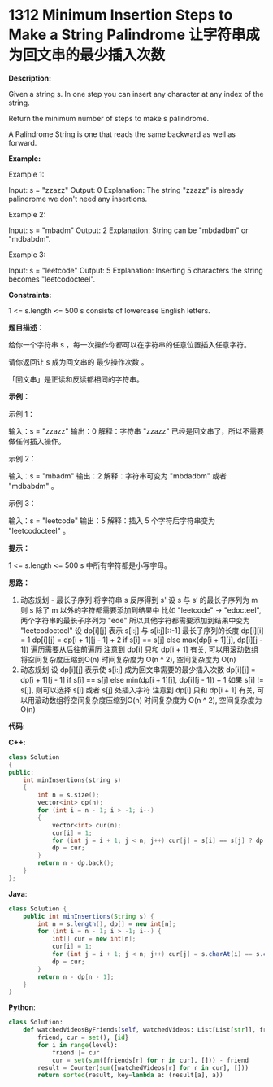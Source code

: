 # 1312 Minimum Insertion Steps to Make a String Palindrome 让字符串成为回文串的最少插入次数

__Description:__

Given a string s. In one step you can insert any character at any index of the string.

Return the minimum number of steps to make s palindrome.

A Palindrome String is one that reads the same backward as well as forward.

__Example:__

Example 1:

Input: s = "zzazz"
Output: 0
Explanation: The string "zzazz" is already palindrome we don't need any insertions.

Example 2:

Input: s = "mbadm"
Output: 2
Explanation: String can be "mbdadbm" or "mdbabdm".

Example 3:

Input: s = "leetcode"
Output: 5
Explanation: Inserting 5 characters the string becomes "leetcodocteel".

__Constraints:__

1 <= s.length <= 500
s consists of lowercase English letters.

__题目描述：__

给你一个字符串 s ，每一次操作你都可以在字符串的任意位置插入任意字符。

请你返回让 s 成为回文串的 最少操作次数 。

「回文串」是正读和反读都相同的字符串。

__示例：__

示例 1：

输入：s = "zzazz"
输出：0
解释：字符串 "zzazz" 已经是回文串了，所以不需要做任何插入操作。

示例 2：

输入：s = "mbadm"
输出：2
解释：字符串可变为 "mbdadbm" 或者 "mdbabdm" 。

示例 3：

输入：s = "leetcode"
输出：5
解释：插入 5 个字符后字符串变为 "leetcodocteel" 。

__提示：__

1 <= s.length <= 500
s 中所有字符都是小写字母。

__思路：__

1. 动态规划 - 最长子序列
将字符串 s 反序得到 s'
设 s 与 s‘ 的最长子序列为 m
则 s 除了 m 以外的字符都需要添加到结果中
比如 "leetcode" -> "edocteel", 两个字符串的最长子序列为 "ede"
所以其他字符都需要添加到结果中变为 "leetcodocteel"
设 dp\[i][j] 表示 s[i:j] 与 s\[i:j][::-1] 最长子序列的长度
dp\[i][i] = 1
dp\[i][j] = dp\[i + 1][j - 1] + 2 if s[i] == s[j] else max(dp\[i + 1][j], dp\[i][j - 1])
遍历需要从后往前遍历
注意到 dp\[i] 只和 dp[i + 1] 有关, 可以用滚动数组将空间复杂度压缩到O(n)
时间复杂度为 O(n ^ 2), 空间复杂度为 O(n)
2. 动态规划
设 dp\[i][j] 表示使 s[i:j] 成为回文串需要的最少插入次数
dp\[i][j] = dp\[i + 1][j - 1] if s[i] == s[j] else min(dp\[i + 1][j], dp\[i][j - 1]) + 1
如果 s[i] != s[j], 则可以选择 s[i] 或者 s[j] 处插入字符
注意到 dp\[i] 只和 dp[i + 1] 有关, 可以用滚动数组将空间复杂度压缩到O(n)
时间复杂度为 O(n ^ 2), 空间复杂度为 O(n)

__代码__:

__C++__:

```C++
class Solution 
{
public:
    int minInsertions(string s) 
    {
        int n = s.size();
        vector<int> dp(n);
        for (int i = n - 1; i > -1; i--)
        {
            vector<int> cur(n);
            cur[i] = 1;
            for (int j = i + 1; j < n; j++) cur[j] = s[i] == s[j] ? dp[j - 1] + 2 : max(dp[j], cur[j - 1]);
            dp = cur;
        }
        return n - dp.back();
    }
};
```

__Java__:

```Java
class Solution {
    public int minInsertions(String s) {
        int n = s.length(), dp[] = new int[n];
        for (int i = n - 1; i > -1; i--) {
            int[] cur = new int[n];
            cur[i] = 1;
            for (int j = i + 1; j < n; j++) cur[j] = s.charAt(i) == s.charAt(j) ? dp[j - 1] + 2 : Math.max(dp[j], cur[j - 1]);
            dp = cur;
        }
        return n - dp[n - 1];
    }
}
```

__Python__:

```Python
class Solution:
    def watchedVideosByFriends(self, watchedVideos: List[List[str]], friends: List[List[int]], id: int, level: int) -> List[str]:
        friend, cur = set(), {id}
        for i in range(level):
            friend |= cur
            cur = set(sum([friends[r] for r in cur], [])) - friend
        result = Counter(sum([watchedVideos[r] for r in cur], []))
        return sorted(result, key=lambda a: (result[a], a))
```
